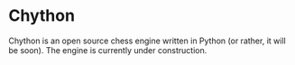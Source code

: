 # Chython
Chython is an open source chess engine written in Python (or rather, it will be soon). The engine is currently under construction.
